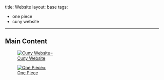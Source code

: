 title: Website
layout: base
tags:
  - one piece
  - cuny website
---
<h2 class="mainHeading">Main Content</h2>
<a href="cunywebsite.html" class="card-link"> <!--this is to talk about the indvidual images sends it to a different page-->
        <article class="program-card">
          <figure><img src="/images/cunywebsite.png" alt="Cuny Website="img-responsive"> <figcaption class="captions">Cuny Website</figcaption></figure>
        </article>
      </a>
      <a href="onepiece.html" class="card-link"> <!--this is to talk about the indvidual images sends it to a different page-->
        <article class="program-card">
          <figure><img src="/images/onepiece.png" alt="One Piece="img-responsive"> <figcaption class="captions">One Piece</figcaption></figure>
        </article>
      </a>